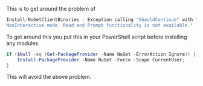 This is to get around the problem of 

```PowerShell
Install-NuGetClientBinaries : Exception calling "ShouldContinue" with "2" argument(s): "Windows PowerShell is in 
NonInteractive mode. Read and Prompt functionality is not available."
```

To get around this you put this in your PowerShell script before installing any modules

```PowerShell
if ($Null -eq (Get-PackageProvider -Name NuGet -ErrorAction Ignore)) {
    Install-PackageProvider -Name NuGet -Force -Scope CurrentUser;
}
```

This will avoid the above problem.